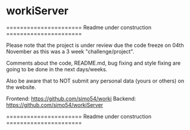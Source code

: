 # workiServer

====================== Readme under construction ======================

Please note that the project is under review due the code freeze on 04th November as this was a 3 week "challenge/project".

Comments about the code, README.md, bug fixing and style fixing are going to be done in the next days/weeks.

Also be aware that to NOT submit any personal data (yours or others) on the website.

Frontend: https://github.com/simo54/worki
Backend: https://github.com/simo54/workiServer

====================== Readme under construction ======================
